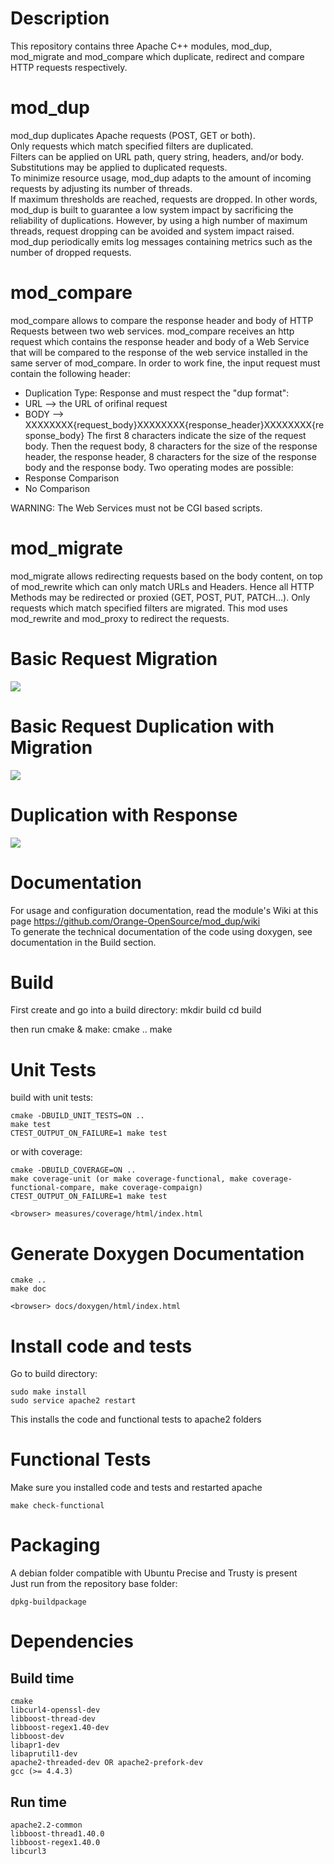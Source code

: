 Description
===========
This repository contains three Apache C++ modules, mod_dup, mod_migrate and mod_compare which duplicate, redirect and compare HTTP requests  respectively.

mod_dup
=======
mod_dup duplicates Apache requests (POST, GET or both).  
Only requests which match specified filters are duplicated.  
Filters can be applied on URL path, query string, headers, and/or body.
Substitutions may be applied to duplicated requests.  
To minimize resource usage, mod_dup adapts to the amount of incoming requests by adjusting its number of threads.  
If maximum thresholds are reached, requests are dropped.
In other words, mod_dup is built to guarantee a low system impact by sacrificing the reliability of duplications.
However, by using a high number of maximum threads, request dropping can be avoided and system impact raised.
mod_dup periodically emits log messages containing metrics such as the number of dropped requests.

mod_compare
===========
mod_compare allows to compare the response header and body of HTTP Requests between two web services.
mod_compare receives an http request which contains the response header and body of a Web Service that will be compared to the response of the web service installed in the same server of mod_compare.
In order to work fine, the input request must contain the following header:
 * Duplication Type: Response
and must respect the "dup format":
 * URL --> the URL of orifinal request 
 * BODY --> XXXXXXXX{request_body}XXXXXXXX{response_header}XXXXXXXX{response_body} 
The first 8 characters indicate the size of the request body. Then the request body, 8 characters for the size of the response header, the response header, 8 characters for the size of the response body and the response body.
Two operating modes are possible: 
 * Response Comparison
 * No Comparison

WARNING: The Web Services must not be CGI based scripts.

mod_migrate
=======
mod_migrate allows redirecting requests based on the body content, on top of mod_rewrite which can only match URLs and Headers. Hence all HTTP Methods may be redirected or proxied (GET, POST, PUT, PATCH...).
Only requests which match specified filters are migrated.
This mod uses mod_rewrite and mod_proxy to redirect the requests.

Basic Request Migration
=========================
![](https://raw.githubusercontent.com/Orange-OpenSource/mod_dup/multidest/docs/mod_migrate.png)

Basic Request Duplication with Migration
=========================
![](https://raw.githubusercontent.com/Orange-OpenSource/mod_dup/master/docs/mod_dup_overview.png)

Duplication with Response
=========================
![](https://raw.githubusercontent.com/Orange-OpenSource/mod_dup/master/docs/dup_comp.png)

Documentation
=============
For usage and configuration documentation, read the module's Wiki at this page https://github.com/Orange-OpenSource/mod_dup/wiki  
To generate the technical documentation of the code using doxygen, see documentation in the Build section.

Build
=====

First create and go into a build directory:
	mkdir build
	cd build

then run cmake & make:
	cmake ..
	make

Unit Tests
==========
build with unit tests:

	cmake -DBUILD_UNIT_TESTS=ON ..
	make test
	CTEST_OUTPUT_ON_FAILURE=1 make test

or with coverage:

	cmake -DBUILD_COVERAGE=ON ..
	make coverage-unit (or make coverage-functional, make coverage-functional-compare, make coverage-compaign)
	CTEST_OUTPUT_ON_FAILURE=1 make test

	<browser> measures/coverage/html/index.html

Generate Doxygen Documentation
==============================
	cmake ..
	make doc

	<browser> docs/doxygen/html/index.html

Install code and tests
=======
Go to build directory:
  
	sudo make install
	sudo service apache2 restart
This installs the code and functional tests to apache2 folders

Functional Tests
================
Make sure you installed code and tests and restarted apache

	make check-functional

Packaging
=========
A debian folder compatible with Ubuntu Precise and Trusty is present  
Just run from the repository base folder:

    dpkg-buildpackage

Dependencies
============

Build time
----------

	cmake
	libcurl4-openssl-dev
	libboost-thread-dev
	libboost-regex1.40-dev
	libboost-dev
	libapr1-dev
	libaprutil1-dev
	apache2-threaded-dev OR apache2-prefork-dev
	gcc (>= 4.4.3)

Run time
--------

	apache2.2-common
	libboost-thread1.40.0
	libboost-regex1.40.0
	libcurl3

